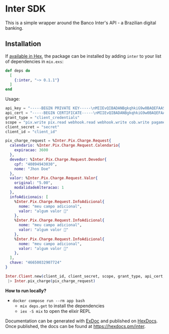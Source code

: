 # Inter SDK

This is a simple wrapper around the Banco Inter's API - a Brazilian digital banking.

## Installation

If [available in Hex](https://hex.pm/docs/publish), the package can be installed
by adding `inter` to your list of dependencies in `mix.exs`:

```elixir
def deps do
  [
    {:inter, "~> 0.1.1"}
  ]
end
```


Usage:
```elixir
api_key = "-----BEGIN PRIVATE KEY-----\nMIIEvQIBADANBgkqhkiG9w0BAQEFAASCBKcwggSjAgEAAoIBAQDQ8Z4ZQ8Z4ZQ8Z\n-----END PRIVATE KEY-----\n"
api_cert = "-----BEGIN CERTIFICATE-----\nMIIEvQIBADANBgkqhkiG9w0BAQEFAASCBKcwggSjAgEAAoIBAQDQ8Z4ZQ8Z4ZQ8Z\n-----END CERTIFICATE-----\n"
grant_type = "client_credentials"
scope = "pix.write pix.read webhook.read webhook.write cob.write pagamento-pix.write"
client_secret = "secret"
client_id = "client_id"

pix_charge_request = %Inter.Pix.Charge.Request{
  calendario: %Inter.Pix.Charge.Request.Calendario{
    expiracao: 3600
  },
  devedor: %Inter.Pix.Charge.Request.Devedor{
    cpf: "40894943030",
    nome: "Jhon Doe"
  },
  valor: %Inter.Pix.Charge.Request.Valor{
    original: "5.00", 
    modalidadeAlteracao: 1
  },
  infoAdicionais: [
    %Inter.Pix.Charge.Request.InfoAdicional{
      nome: "meu campo adicional", 
      valor: "algum valor 🤩"
    },
    %Inter.Pix.Charge.Request.InfoAdicional{
      nome: "meu campo adicional", 
      valor: "algum valor 🤩"
    },
    %Inter.Pix.Charge.Request.InfoAdicional{
      nome: "meu campo adicional", 
      valor: "algum valor 🤩"
    },
  ],
  chave: "46650032907724"
}

Inter.Client.new(client_id, client_secret, scope, grant_type, api_cert, api_key)
 |> Inter.pix_charge(pix_charge_request)
```

**How to run locally?**

- `docker compose run --rm app bash`
  - `mix deps.get` to install the dependencies
  - `iex -S mix` to open the elixir REPL

Documentation can be generated with [ExDoc](https://github.com/elixir-lang/ex_doc)
and published on [HexDocs](https://hexdocs.pm). Once published, the docs can
be found at <https://hexdocs.pm/inter>.
